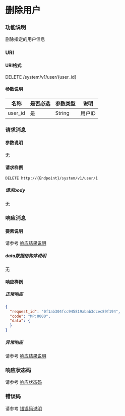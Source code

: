 # 删除用户

### 功能说明
删除指定的用户信息

### URI
#### URI格式  
DELETE /system/v1/user/{user_id}  
#### 参数说明  
| 名称 | 是否必选 | 参数类型 | 说明 |
| --- | --- | --- | --- |
| user_id | 是 | String | 用户ID |

### 请求消息
#### 参数说明  
无

#### 请求样例  
```
DELETE http://{Endpoint}/system/v1/user/1
```
##### 请求body
无

### 响应消息
#### 要素说明
请参考 [响应结果说明](result.md#要素说明)  

##### data数据结构体说明  
无

#### 响应样例
##### 正常响应
```json
{
  "request_id": "0f1ab304fcc945819abab3dcec89f194",
  "code": "MP:0000",
  "data": {
  }
}
```
##### 异常响应
请参考 [响应结果说明](result.md#异常响应样例)

### 响应状态码
请参考 [响应状态码](status.md)

### 错误码
请参考 [错误码说明](errorcode.md)